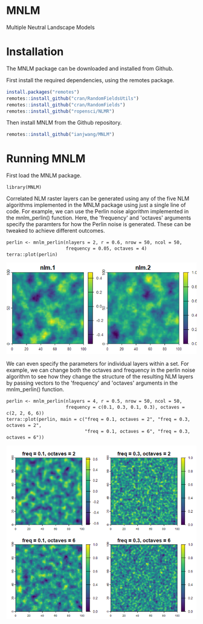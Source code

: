 # MNLM
 Multiple Neutral Landscape Models

# Installation

The MNLM package can be downloaded and installed from Github.

First install the required dependencies, using the remotes package.
```r 
install.packages("remotes")
remotes::install_github("cran/RandomFieldsUtils")
remotes::install_github("cran/RandomFields")
remotes::install_github("ropensci/NLMR")
``` 


Then install MNLM from the Github repository.
```r
remotes::install_github("ianjwang/MNLM")
```

# Running MNLM

First load the MNLM package.
```{r}
library(MNLM)
```

Correlated NLM raster layers can be generated using any of the five NLM algorithms implemented in the MNLM package using just a single line of code. For example, we can use the Perlin noise algorithm implemented in the mnlm_perlin() function. Here, the 'frequency' and 'octaves' arguments specify the paramters for how the Perlin noise is generated. These can be tweaked to achieve different outcomes.
```{r, warning = FALSE}
perlin <- mnlm_perlin(nlayers = 2, r = 0.6, nrow = 50, ncol = 50,
                      frequency = 0.05, octaves = 4)
terra::plot(perlin)
```

![Output](images/perlin1.png)

We can even specify the parameters for individual layers within a set. For example, we can change both the octaves and frequency in the perlin noise algorithm to see how they change the structure of the resulting NLM layers by passing vectors to the 'frequency' and 'octaves' arguments in the mnlm_perlin() function.
```{r}
perlin <- mnlm_perlin(nlayers = 4, r = 0.5, nrow = 50, ncol = 50,
                      frequency = c(0.1, 0.3, 0.1, 0.3), octaves = c(2, 2, 6, 6))
terra::plot(perlin, main = c("freq = 0.1, octaves = 2", "freq = 0.3, octaves = 2", 
                             "freq = 0.1, octaves = 6", "freq = 0.3, octaves = 6"))
```

![Output](images/perlin2.png)
